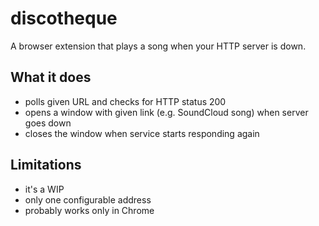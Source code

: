 # discotheque

A browser extension that plays a song when your HTTP server is down.

## What it does ##

* polls given URL and checks for HTTP status 200
* opens a window with given link (e.g. SoundCloud song) when server goes down
* closes the window when service starts responding again

## Limitations ##

* it's a WIP
* only one configurable address
* probably works only in Chrome
